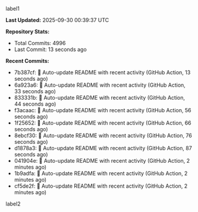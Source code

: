 
label1 
<!-- ACTIVITY_START -->
**Last Updated:** 2025-09-30 00:39:37 UTC

**Repository Stats:**
- Total Commits: 4996
- Last Commit: 13 seconds ago

**Recent Commits:**
- 7b387cf: 🤖 Auto-update README with recent activity (GitHub Action, 13 seconds ago)
- 6a923a6: 🤖 Auto-update README with recent activity (GitHub Action, 33 seconds ago)
- 833331b: 🤖 Auto-update README with recent activity (GitHub Action, 44 seconds ago)
- f3acaac: 🤖 Auto-update README with recent activity (GitHub Action, 56 seconds ago)
- 1f25652: 🤖 Auto-update README with recent activity (GitHub Action, 66 seconds ago)
- 8ebcf30: 🤖 Auto-update README with recent activity (GitHub Action, 76 seconds ago)
- d1878a3: 🤖 Auto-update README with recent activity (GitHub Action, 87 seconds ago)
- 041904e: 🤖 Auto-update README with recent activity (GitHub Action, 2 minutes ago)
- 1b9adfa: 🤖 Auto-update README with recent activity (GitHub Action, 2 minutes ago)
- cf5de2f: 🤖 Auto-update README with recent activity (GitHub Action, 2 minutes ago)
<!-- ACTIVITY_END -->

label2
